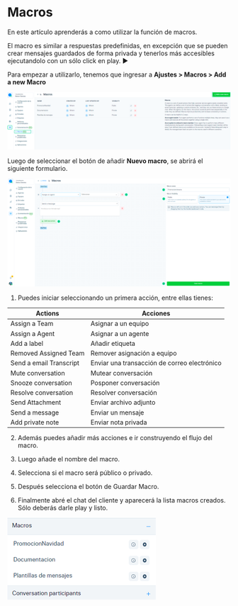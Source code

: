 # Macros

En este artículo aprenderás a como utilizar la función de macros.

El macro es similar a respuestas predefinidas, en excepción que se pueden crear mensajes guardados de forma privada y tenerlos más accesibles ejecutandolo con un sólo click en play. ▶️

Para empezar a utilizarlo, tenemos que ingresar a **Ajustes > Macros > Add a new Macro**

![Alt text](img/macros_01.png)

Luego de seleccionar el botón de añadir **Nuevo macro**, se abrirá el siguiente formulario.

![Alt text](img/macros_02.png)

1.  Puedes iniciar seleccionando un primera acción, entre ellas tienes:

| Actions                 	| Acciones                                     	|
|-------------------------	|----------------------------------------------	|
| Assign a Team           	| Asignar a un equipo                          	|
| Assign a Agent          	| Asignar a un agente                          	|
| Add  a label            	| Añadir etiqueta                              	|
| Removed Assigned  Team  	| Remover asignación a equipo                  	|
| Send a email Transcript 	| Enviar una transacción de correo electrónico 	|
| Mute conversation       	| Mutear conversación                          	|
| Snooze conversation     	| Posponer conversación                        	|
| Resolve conversation    	| Resolver conversación                        	|
| Send Attachment         	| Enviar archivo adjunto                       	|
| Send a message          	| Enviar un mensaje                            	|
| Add private note        	| Enviar nota privada                          	|

2.  Además puedes añadir más acciones e ir construyendo el flujo del macro.

3.  Luego añade el nombre del macro.

4.  Selecciona si el macro será público o privado.

5.  Después selecciona el botón de Guardar Macro.

6.  Finalmente abré el chat del cliente y aparecerá la lista macros creados. Sólo deberás darle play y listo.

![Alt text](img/macros_03.png)